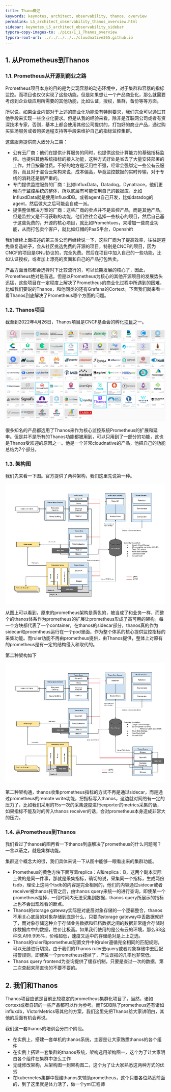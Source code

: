 ```yaml
---
title: Thano概述
keywords: keynotes, architect, observability, thanos, overview
permalink: L5_architect_observability_thanos_overview.html
sidebar: keynotes_L5_architect_observability_sidebar
typora-copy-images-to: ./pics/1_1_Thanos_overview
typora-root-url: ../../../../../cloudnative365.github.io
---
```


## 1.  从Prometheus到Thanos

### 1.1. Prometheus从开源到商业之路

Prometheus项目本身的目的是为实现容器的动态环境中，对于集群和容器的指标监控。而项目也仅仅实现了这些功能。但是如果想让一个产品商业化，那么就需要考虑到企业级应用所需要的其他功能，比如认证，授权，集群，备份等等方面。

所以说，如果企业内部对于上述的商业化功能没有特别要求，我们完全可以通过其他手段来实现一些企业化要求。但是从我的经验来看，除非是互联网公司或者有资深技术专家，否则，基本上都会使用其他公司提供的，打包好的商业产品，通过购买驻场服务或者购买远程支持等手段来维护自己的指标监控集群。

这些服务提供商大致分为三类：

+ 公有云厂商：他们在提供计算服务的同时，也提供这些计算能力的基础指标监控。也提供其他系统指标的接入功能，这种方式好处是省去了大量安装部署的工作，并且按需付费。不好的地方是泛用性不强，经常会强绑定一些公有云服务，而且对于混合云架构来说，成本偏高，毕竟监控数据的实时传输，对于专线的消耗还是很严重的。
+ 专门提供监控服务的厂商：比如InfluxData，Datadog，Dynatrace，他们更倾向于监控系统的整体，所以底层有可能使用自己的数据库，比如InfluxdData就是使用InfluxdDB。或者agent自己开发，比如datadog的agent，然后做大之后可能会自成一派。
+ 提供整体解决方案的厂商：这些厂商的卖点并不是监控产品，而是其他产品，但是监控又是不可获取的功能，他们往往会选择一些核心的项目，然后自己基于这些免费的，开源的核心项目，就比如Promehtues，来增加一些商业功能，从而打包卖个客户，就比如红帽的PaaS平台，Openshift

我们继续上面描述的第三类公司再继续说一下，这些厂商为了提高效率，往往是避免重复造轮子，会从社区挑选免费的开源的项目，特别是CNCF的项目，因为CNCF的项目是GNU协议的，完全免费。然后在项目中加入自己的一些功能，比如认证授权，或者加上漂亮的页面和自己的产品打包售卖。

产品方面当然都会选择时下比较流行的，可以长期发展的核心了，因此，Prometheus绝对是首选。但是以Prometheus为核心的其他开源项目的发展势头迅猛，这些项目在一定程度上解决了Prometheus的商业化过程中所遇到的困难，比如我们要说的Thanos，和他同类的还有Grafana的Cortext。下面我们就来看一看Thanos到底解决了Prometheus哪个方面的问题。

### 1.2. Thanos项目

截至到2022年4月26日，Thanos项目是CNCF基金会的孵化[项目](https://landscape.cncf.io/card-mode?category=observability-and-analysis&grouping=category)之一。

![image-20220427135935157](/pages/keynotes/L5_architect_observability/1_Metrics/pics/1_1_Thanos_overview/image-20220427135935157.png)

很多知名的产品都选用了Thanos来作为核心监控系统Prometheus的扩展和延申。但是并不是所有的Thanos功能都被用到，可以只用到了一部分的功能，这也是Thanos受欢迎的原因之一。他是一个非常cloudnative的产品，他把自己的功能总结为7个部分。

### 1.3. 架构图

我们先来看一下图。官方提供了两种架构，我们这里先说第一种。

![Deployment_with_Sidecar](/pages/keynotes/L5_architect_observability/1_Metrics/pics/1_1_Thanos_overview/Deployment_with_Sidecar.png)

从图上可以看到，原来的prometheus架构是黄色的，被当成了和业务一样，而整个的thanos体系作为prometheus的扩展让prometheus形成了高可用的架构。每一个方块都代表了一个container，在thanos的sidecar部分，thanos真的作为sidecar和proemtheus运行在一个pod里面，作为整个体系的核心提供监控指标的采集功能。而ruler功能不再由prometheus提供，由Thanos提供，整体上对原有的prometheus是有一定的结构侵入和取代的。

第二种架构如下

![Deployment_with_Receive](/pages/keynotes/L5_architect_observability/1_Metrics/pics/1_1_Thanos_overview/Deployment_with_Receive.png)

第二种架构通，thanos收集prometheus指标的方式不再是通过sidecar，而是通过prometheus的remote write功能，把指标写入thanos，这边就对网络有一定的压力了，比如我们采用的15s一次的采集速度进行exporter的metrics采集的话，如果指标不能及时的传入thanos receiver的话，会对prometheus本身造成非常大的压力。

### 1.4. 从Prometheus到Thanos

我们看过了thanos的图再看一下thanos到底解决了prometheus的什么问题呢？一言以蔽之，就是集群功能。

集群这个概念大的很，我们具体来说一下从图中能够一眼看出来的集群功能。

+ Prometheus的黄色方块下面写着replica：A和replica：B，这两个副本实际上做的是同一件事，那就是采集指标，确切的说，采集同一个指标，生成两份tsdb，理论上这两个tsdb的内容是完全相同的，他们的内容通过sidecar或者receiver被thanos托管之后，由thanos query来统一的进行查询，即使某一个prometheus挂掉，一段时间内无法采集到数据，thanos query所展示的指标上也不会出现难看的断点。
+ Thanos的storage gateway实际是对底层对象存储的一个逻辑整合，thanos不用关心底层的对象存储到底是什么，只要向storage gateway中丢数据就好了，而对象存储这种介于存储业务数据和归档数据之间的数据非常适合存储时序数据库中的数据，性价比极高。如果我们使用的是公有云的环境，那么S3这种SLA99.995%，价格超低，速度又适中的存储绝对是上上之选。
+ Thanos的ruler和prometheus配置文件中的ruler遵循完全相同的匹配规则，可以无缝进行切换。由于我们的Thanos ruler去query或者对象存储中去匹配报警规则，即使某一个prometheus挂掉了，产生误报的几率也非常低。
+ Thanos query frontend为查询提供了缓存机制，只要是查过一次的数据，第二次查起来简直快的不要不要的。

## 2. 我们和Thanos

Thanos项目应该是目前比较稳定的prometheus集群化项目了，当然，诸如cortext或者自研的一些产品都可以作为参考。而TSDB除了prometheus还有诸如influxdb，VictorMetrics等其他的方案，我们这里先把Thanos给大家讲明白，其他的后面有机会再说。

我们这一套thanos的培训会分四个阶段。

+ 在实例上，搭建一套单机的thanos系统，主要是让大家熟悉thanos的各个组件
+ 在实例上搭建一套集群的thanos系统，架构选用架构图一，这个为了让大家明白各个组件在集群中怎么工作
+ 无缝修改架构，从架构图一到架构图二，这个为了让大家熟悉这两种方式的优劣
+ 在kubernetes集群中搭建thanos来辅助prometheus，这个只要各位熟悉前面的，到了这里就是体力活了，做一个yml工程师